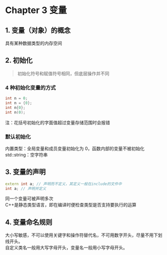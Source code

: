 # Chapter 3 变量

## 1. 变量（对象）的概念

具有某种数据类型的内存空间

## 2. 初始化

> 初始化符号和赋值符号相同，但底层操作并不同

### 4 种初始化变量的方式

```C++
int n = 0;
int n = {0};
int n{0};
int n(0);
```

注：花括号初始化的字面值超过变量存储范围时会报错

### 默认初始化

内置类型：全局变量和成员变量初始化为 0，函数内部的变量不被初始化
std::string：空字符串

## 3. 变量的声明

```C++
extern int a; // 声明而不定义，其定义一般在include的文件中
int a; // 声明并定义
```

同一个变量可被声明多次  
C++是静态类型语言，即在编译时便检查类型是否支持要执行的运算

## 4. 变量命名规则

大小写敏感，不可以使用关键字和操作符替代名，不可用数字开头，尽量不用下划线开头。  
自定义类名一般用大写字母开头，变量名一般用小写字母开头。
